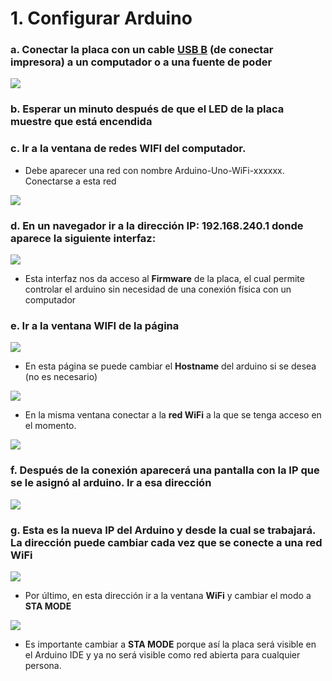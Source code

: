 # 1. Configurar Arduino

### a. Conectar la placa con un cable [USB B](https://upload.wikimedia.org/wikipedia/commons/a/a6/USB3_Buchse_Typ_B_IMGP8200_smial_wp.jpg) \(de conectar impresora\) a un computador o a una fuente de poder

![](../../.gitbook/assets/setup-55.png)

### b. Esperar **un minuto** después de que el LED de la placa muestre que está encendida

### c. Ir a la ventana de redes WIFI del computador. 

* Debe aparecer una red con nombre Arduino-Uno-WiFi-xxxxxx. Conectarse a esta red

![](../../.gitbook/assets/setup-56.png)

### d. En un navegador ir a la dirección IP: 192.168.240.1 donde aparece la siguiente interfaz:

![](../../.gitbook/assets/setup-57.png)

*  Esta interfaz nos da acceso al **Firmware** de la placa, el cual permite controlar el arduino sin necesidad de una conexión física con un computador

### e.  Ir a la ventana WIFI de la página

![](../../.gitbook/assets/setup-58.png)

*  En esta página se puede cambiar el **Hostname** del arduino si se desea \(no es necesario\)

![](../../.gitbook/assets/setup-59.png)

*  En la misma ventana conectar a la **red WiFi** a la que se tenga acceso en el momento.

![](../../.gitbook/assets/setup-60.png)

### f.  Después de la conexión aparecerá una pantalla con la **IP** que se le asignó al arduino. Ir a esa dirección

![](../../.gitbook/assets/setup-61.png)

### g.  Esta es la nueva IP del Arduino y desde la cual se trabajará. La dirección puede cambiar cada vez que se conecte a una red WiFi

![](../../.gitbook/assets/setup-62.png)

* Por último, en esta dirección ir a la ventana **WiFi** y cambiar el modo a **STA MODE**

![](../../.gitbook/assets/setup-63.png)

* Es importante cambiar a **STA MODE** porque así la placa será visible en el Arduino IDE y ya no será visible como red abierta para cualquier persona.

